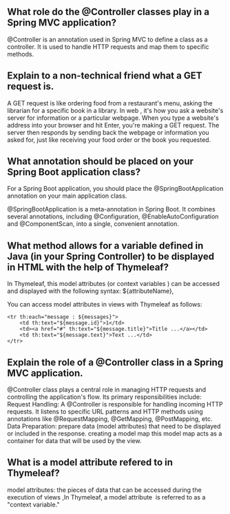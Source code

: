 


## What role do the @Controller classes play in a Spring MVC application?

@Controller is an annotation used in Spring MVC to define a class as a controller. It is used to handle HTTP requests and map them to specific methods.




 ## Explain to a non-technical friend what a GET request is.




A GET request is like ordering food from a restaurant's menu, asking the librarian for a specific book in a library. In web , it's how you ask a website's server for information or a particular webpage. When you type a website's address into your browser and hit Enter, you're making a GET request. The server then responds by sending back the webpage or information you asked for, just like receiving your food order or the book you requested.




 ## What annotation should be placed on your Spring Boot application class?




For a Spring Boot application, you should place the @SpringBootApplication annotation on your main application class.

@SpringBootApplication is a meta-annotation in Spring Boot. It combines several annotations, including @Configuration, @EnableAutoConfiguration and @ComponentScan, into a single, convenient annotation.





## What method allows for a variable defined in Java (in your Spring Controller) to be displayed in HTML with the help of Thymeleaf?

In Thymeleaf, this model attributes (or context variables ) can be accessed and displayed with the following syntax: ${attributeName}, 

You can access model attributes in views with Thymeleaf as follows:

    <tr th:each="message : ${messages}">
        <td th:text="${message.id}">1</td>
        <td><a href="#" th:text="${message.title}">Title ...</a></td>
        <td th:text="${message.text}">Text ...</td>
    </tr>







## Explain the role of a @Controller class in a Spring MVC application.

@Controller class plays a central role in managing HTTP requests and controlling the application's flow. Its primary responsibilities include: Request Handling: A @Controller is responsible for handling incoming HTTP requests. It listens to specific URL patterns and HTTP methods using annotations like @RequestMapping, @GetMapping, @PostMapping, etc.  Data Preparation: prepare data (model attributes) that need to be displayed or included in the response. creating a model map this model map acts as a container for data that will be used by the view.





 ## What is a model attribute refered to in Thymeleaf?   

model attributes: the pieces of data that can be accessed during the execution of views ,In Thymeleaf, a model attribute  is referred to as a "context variable."


















